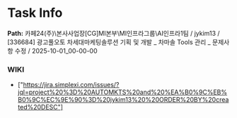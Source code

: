 # Task Info

**Path:** 카페24(주)\본사사업장\[CG]MI본부\MI인프라그룹\AI인프라1팀 / jykim13 / [336684] 광고풀오토 차세대마케팅솔루션 기획 및 개발 _ 차마솔 Tools 관리 _ 문제사항 수정 / 2025-10-01_00-00-00

### WIKI
- ["https://jira.simplexi.com/issues/?jql=project%20%3D%20AUTOMKTS%20and%20%EA%B0%9C%EB%B0%9C%EC%9E%90%3D%20jykim13%20%20ORDER%20BY%20created%20DESC"]

